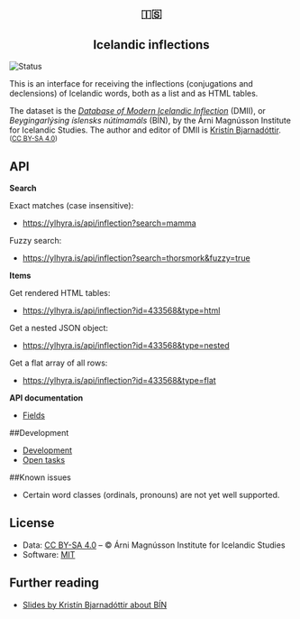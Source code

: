 <h2 align=center>🇮🇸</h2>
<h2 align=center>Icelandic inflections</h2>

![Status](https://img.shields.io/badge/Version-alpha-1abc9c.svg)

This is an interface for receiving the inflections (conjugations and declensions) of Icelandic words, both as a list and as HTML tables.

The dataset is the *[Database of Modern Icelandic Inflection](https://bin.arnastofnun.is/DMII/LTdata/k-format/)* (DMII), or *Beygingarlýsing íslensks nútímamáls* (BÍN), by the Árni Magnússon Institute for Icelandic Studies. The author and editor of DMII is [Kristín Bjarnadóttir](https://www.arnastofnun.is/is/stofnunin/starfsfolk/kristin-bjarnadottir). <small>([CC BY-SA 4.0](https://creativecommons.org/licenses/by-sa/4.0/))</small>

## API

**Search**

Exact matches (case insensitive):
* https://ylhyra.is/api/inflection?search=mamma

Fuzzy search:
* https://ylhyra.is/api/inflection?search=thorsmork&fuzzy=true

**Items**

Get rendered HTML tables:
* https://ylhyra.is/api/inflection?id=433568&type=html

Get a nested JSON object:
* https://ylhyra.is/api/inflection?id=433568&type=nested

Get a flat array of all rows:
* https://ylhyra.is/api/inflection?id=433568&type=flat

**API documentation**

* [Fields](Fields.md)

##Development

* [Development](Development.md)
* [Open tasks](https://github.com/ylhyra/icelandic-inflections/projects/1)

##Known issues

* Certain word classes (ordinals, pronouns) are not yet well supported.

## License

* Data: [CC BY-SA 4.0](https://creativecommons.org/licenses/by-sa/4.0/) – © Árni Magnússon Institute for Icelandic Studies
* Software: [MIT](https://opensource.org/licenses/MIT)

## Further reading

* [Slides by Kristín Bjarnadóttir about BÍN](https://notendur.hi.is/~kristinb/NFL2019_kb-kih-6jun.pdf)
